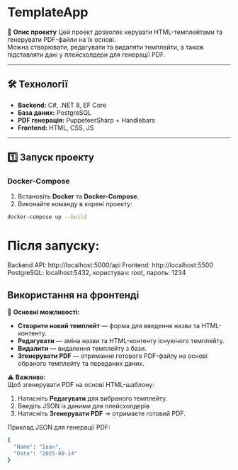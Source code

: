 # TemplateApp

📄 **Опис проекту**
Цей проект дозволяє керувати HTML-темплейтами та генерувати PDF-файли на їх основі.  
Можна створювати, редагувати та видаляти темплейти, а також підставляти дані у плейсхолдери для генерації PDF.

---

## 🛠 Технології

- **Backend:** C#, .NET 8, EF Core  
- **База даних:** PostgreSQL
- **PDF генерація:** PuppeteerSharp + Handlebars
- **Frontend:** HTML, CSS, JS

---

## 1️⃣ Запуск проекту

### Docker-Compose
1. Встановіть **Docker** та **Docker-Compose**.  
2. Виконайте команду в корені проекту:

```bash
docker-compose up --build
```
# Після запуску:
Backend API: http://localhost:5000/api
Frontend: http://localhost:5500
PostgreSQL: localhost:5432, користувач: root, пароль: 1234

## Використання на фронтенді

📌 **Основні можливості:**
- **Створити новий темплейт** — форма для введення назви та HTML-контенту.  
- **Редагувати** — зміна назви та HTML-контенту існуючого темплейту.  
- **Видалити** — видалення темплейту з бази.  
- **Згенерувати PDF** — отримання готового PDF-файлу на основі обраного темплейту та переданих даних.  

⚠️ **Важливо:**  
Щоб згенерувати PDF на основі HTML-шаблону:
1. Натисніть **Редагувати** для вибраного темплейту.
2. Введіть JSON із даними для плейсхолдерів 
3. Натисніть **Згенерувати PDF** → отримаєте готовий PDF.  

Приклад JSON для генерації PDF:
```bash
{
  "Name": "Іван",
  "Date": "2025-09-14"
}
```